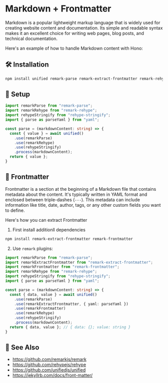 # Markdown + Frontmatter

Markdown is a popular lightweight markup language that is widely used for creating website content and documentation. Its simple and readable syntax makes it an excellent choice for writing web pages, blog posts, and technical documentation.

Here's an example of how to handle Markdown content with Hono:

## 🛠️ Installation
```sh
npm install unified remark-parse remark-extract-frontmatter remark-rehype remark-frontmatter rehype-stringify yaml
```

## 🚀 Setup

```ts
import remarkParse from "remark-parse";
import remarkRehype from "remark-rehype";
import rehypeStringify from "rehype-stringify";
import { parse as parseYaml } from "yaml";

const parse = (markdownContent: string) => {
  const { value } = await unified()
    .use(remarkParse)
    .use(remarkRehype)
    .use(rehypeStringify)
    .process(markdownContent);
  return { value }; 
}
```

## 📝 Frontmatter
Frontmatter is a section at the beginning of a Markdown file that contains metadata about the content. It's typically written in YAML format and enclosed between triple-dashes (`---`). This metadata can include information like title, date, author, tags, or any other custom fields you want to define.

Here's how you can extract Frontmatter

1. First install additionll dependencies
```sh
npm install remark-extract-frontmatter remark-frontmatter
```

2. Use `remark` plugins:
```ts
import remarkParse from "remark-parse";
import remarkExtractFrontmatter from "remark-extract-frontmatter";
import remarkFrontmatter from "remark-frontmatter";
import remarkRehype from "remark-rehype";
import rehypeStringify from "rehype-stringify";
import { parse as parseYaml } from "yaml";

const parse = (markdownContent: string) => {
  const { data, value } = await unified()
    .use(remarkParse)
    .use(remarkExtractFrontmatter, { yaml: parseYaml })
    .use(remarkFrontmatter)
    .use(remarkRehype)
    .use(rehypeStringify)
    .process(markdownContent);
  return { data, value }; // { data: {}; value: string }
}
```

## 🔗 See Also
- https://github.com/remarkjs/remark
- https://github.com/rehypejs/rehype
- https://github.com/unifiedjs/unified
- https://jekyllrb.com/docs/front-matter/
